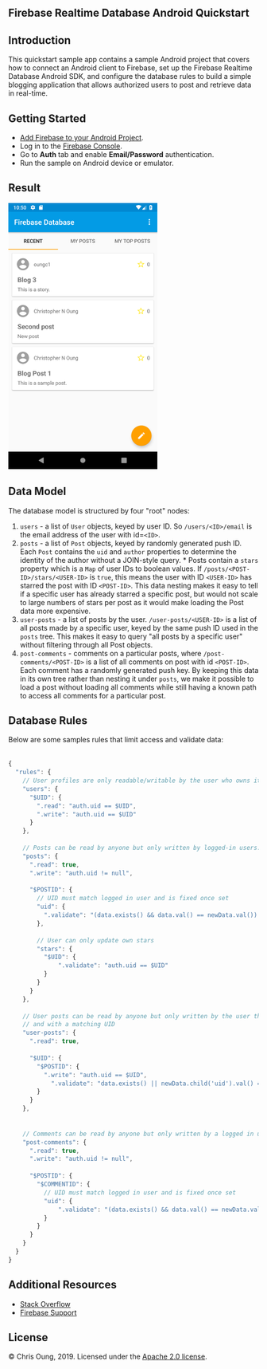 Firebase Realtime Database Android Quickstart
----------------------------------------------

Introduction
------------

This quickstart sample app contains a sample Android project that covers how to connect an Android client to Firebase, set up the Firebase Realtime Database Android SDK, and configure the database rules to build a simple blogging application that allows authorized users to post and retrieve data in real-time.

Getting Started
---------------
- [Add Firebase to your Android Project](https://firebase.google.com/docs/android/setup).
- Log in to the [Firebase Console](https://console.firebase.google.com).
- Go to **Auth** tab and enable **Email/Password** authentication.
- Run the sample on Android device or emulator.

Result
-----------
<img src="/app/src/screen.png" height="534" width="300">


Data Model
-----------
The database model is structured by four "root" nodes:

  1. `users` - a list of `User` objects, keyed by user ID. So
    `/users/<ID>/email` is the email address of the user with id=`<ID>`.
  2. `posts` - a list of `Post` objects, keyed by randomly generated push ID.
    Each `Post` contains the `uid` and `author` properties to determine the
    identity of the author without a JOIN-style query.
    * Posts contain a `stars` property which is a `Map` of user IDs to boolean
      values.  If `/posts/<POST-ID>/stars/<USER-ID>` is `true`, this means
      the user with ID `<USER-ID>` has starred the post with ID `<POST-ID>`.
      This data nesting makes it easy to tell if a specific user has already
      starred a specific post, but would not scale to large numbers of stars
      per post as it would make loading the Post data more expensive.
  3. `user-posts` - a list of posts by the user.  `/user-posts/<USER-ID>` is a list
     of all posts made by a specific user, keyed by the same push ID used in
     the `posts` tree. This makes it easy to query "all posts by a specific
     user" without filtering through all Post objects.
  4. `post-comments` - comments on a particular posts, where
    `/post-comments/<POST-ID>` is a list of all comments on post with id
    `<POST-ID>`.  Each comment has a randomly generated push key. By keeping
    this data in its own tree rather than nesting it under `posts`, we make it
    possible to load a post without loading all comments while still
    having a known path to access all comments for a particular post.

Database Rules
---------------
Below are some samples rules that limit access and validate data:

```javascript

{
  "rules": {
    // User profiles are only readable/writable by the user who owns it
    "users": {
      "$UID": {
        ".read": "auth.uid == $UID",
        ".write": "auth.uid == $UID"
      }
    },

    // Posts can be read by anyone but only written by logged-in users.
    "posts": {
      ".read": true,
      ".write": "auth.uid != null",

      "$POSTID": {
        // UID must match logged in user and is fixed once set
        "uid": {
          ".validate": "(data.exists() && data.val() == newData.val()) || newData.val() == auth.uid"
        },

        // User can only update own stars
        "stars": {
          "$UID": {
              ".validate": "auth.uid == $UID"
          }
        }
      }
    },

    // User posts can be read by anyone but only written by the user that owns it,
    // and with a matching UID
    "user-posts": {
      ".read": true,

      "$UID": {
        "$POSTID": {
          ".write": "auth.uid == $UID",
        	".validate": "data.exists() || newData.child('uid').val() == auth.uid"
        }
      }
    },


    // Comments can be read by anyone but only written by a logged in user
    "post-comments": {
      ".read": true,
      ".write": "auth.uid != null",

      "$POSTID": {
        "$COMMENTID": {
          // UID must match logged in user and is fixed once set
          "uid": {
              ".validate": "(data.exists() && data.val() == newData.val()) || newData.val() == auth.uid"
          }
        }
      }
    }
  }
}
```

Additional Resources
--------------------

- [Stack Overflow](https://stackoverflow.com/questions/tagged/firebase-database)
- [Firebase Support](https://firebase.google.com/support/)

License
-------
&copy; Chris Oung, 2019. Licensed under the [Apache 2.0 license](https://github.com/chrisoung/firebase-realtime-database-android/blob/master/LICENSE).
